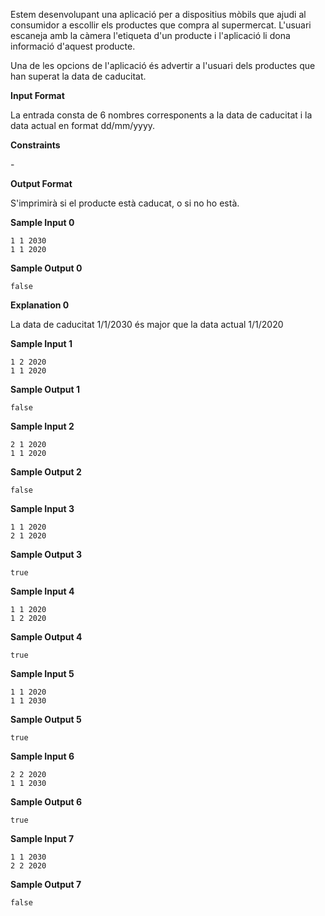 Estem desenvolupant una aplicació per a dispositius mòbils que ajudi al
consumidor a escollir els productes que compra al supermercat. L'usuari
escaneja amb la càmera l'etiqueta d'un producte i l'aplicació li dona
informació d'aquest producte.

Una de les opcions de l'aplicació és advertir a l'usuari dels productes
que han superat la data de caducitat.

**Input Format**

La entrada consta de 6 nombres corresponents a la data de caducitat i la
data actual en format dd/mm/yyyy.

**Constraints**

\-

**Output Format**

S'imprimirà  si el producte està caducat, o  si no ho està.

**Sample Input 0**

    1 1 2030
    1 1 2020

**Sample Output 0**

    false

**Explanation 0**

La data de caducitat 1/1/2030 és major que la data actual 1/1/2020

**Sample Input 1**

    1 2 2020
    1 1 2020

**Sample Output 1**

    false

**Sample Input 2**

    2 1 2020
    1 1 2020

**Sample Output 2**

    false

**Sample Input 3**

    1 1 2020
    2 1 2020

**Sample Output 3**

    true

**Sample Input 4**

    1 1 2020
    1 2 2020

**Sample Output 4**

    true

**Sample Input 5**

    1 1 2020
    1 1 2030

**Sample Output 5**

    true

**Sample Input 6**

    2 2 2020
    1 1 2030

**Sample Output 6**

    true

**Sample Input 7**

    1 1 2030
    2 2 2020

**Sample Output 7**

    false
